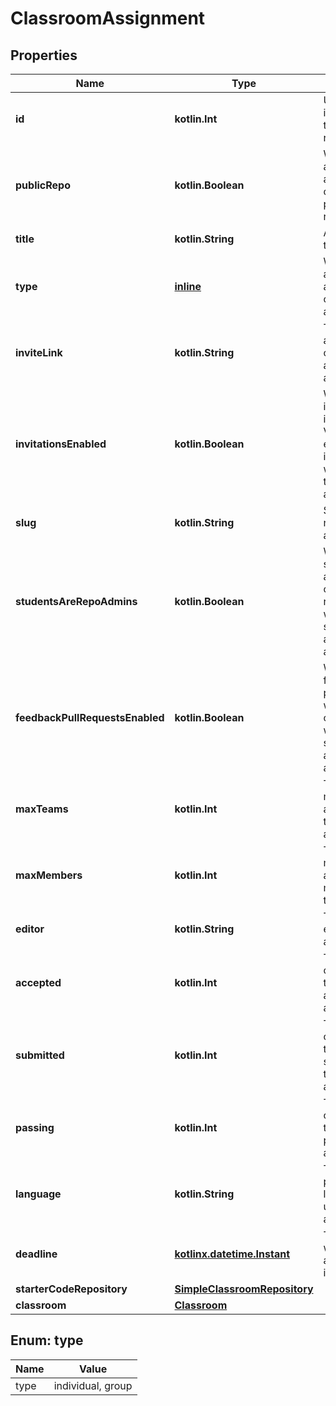 
# ClassroomAssignment

## Properties
Name | Type | Description | Notes
------------ | ------------- | ------------- | -------------
**id** | **kotlin.Int** | Unique identifier of the repository. | 
**publicRepo** | **kotlin.Boolean** | Whether an accepted assignment creates a public repository. | 
**title** | **kotlin.String** | Assignment title. | 
**type** | [**inline**](#Type) | Whether it&#39;s a group assignment or individual assignment. | 
**inviteLink** | **kotlin.String** | The link that a student can use to accept the assignment. | 
**invitationsEnabled** | **kotlin.Boolean** | Whether the invitation link is enabled. Visiting an enabled invitation link will accept the assignment. | 
**slug** | **kotlin.String** | Sluggified name of the assignment. | 
**studentsAreRepoAdmins** | **kotlin.Boolean** | Whether students are admins on created repository when a student accepts the assignment. | 
**feedbackPullRequestsEnabled** | **kotlin.Boolean** | Whether feedback pull request will be created when a student accepts the assignment. | 
**maxTeams** | **kotlin.Int** | The maximum allowable teams for the assignment. | 
**maxMembers** | **kotlin.Int** | The maximum allowable members per team. | 
**editor** | **kotlin.String** | The selected editor for the assignment. | 
**accepted** | **kotlin.Int** | The number of students that have accepted the assignment. | 
**submitted** | **kotlin.Int** | The number of students that have submitted the assignment. | 
**passing** | **kotlin.Int** | The number of students that have passed the assignment. | 
**language** | **kotlin.String** | The programming language used in the assignment. | 
**deadline** | [**kotlinx.datetime.Instant**](kotlinx.datetime.Instant.md) | The time at which the assignment is due. | 
**starterCodeRepository** | [**SimpleClassroomRepository**](SimpleClassroomRepository.md) |  | 
**classroom** | [**Classroom**](Classroom.md) |  | 


<a id="Type"></a>
## Enum: type
Name | Value
---- | -----
type | individual, group



